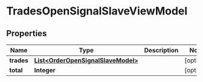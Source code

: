 
# TradesOpenSignalSlaveViewModel

## Properties
Name | Type | Description | Notes
------------ | ------------- | ------------- | -------------
**trades** | [**List&lt;OrderOpenSignalSlaveModel&gt;**](OrderOpenSignalSlaveModel.md) |  |  [optional]
**total** | **Integer** |  |  [optional]



